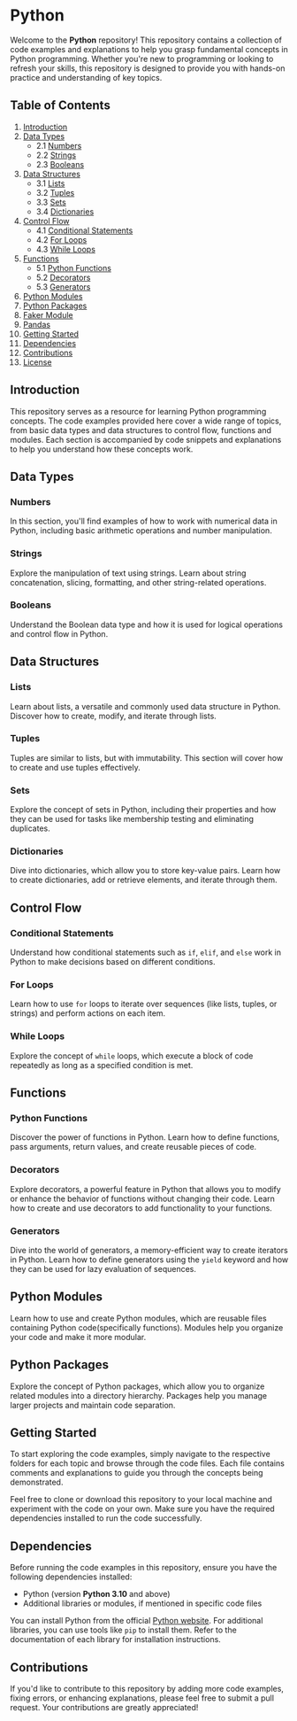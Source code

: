 # Python

Welcome to the **Python** repository! This repository contains a collection of code examples and explanations 
to help you grasp fundamental concepts in Python programming. Whether you're new to programming or looking to refresh 
your skills, this repository is designed to provide you with hands-on practice and understanding of key topics.

## Table of Contents

1. [Introduction](#introduction)
2. [Data Types](#data-types)
   - 2.1 [Numbers](#numbers)
   - 2.2 [Strings](#strings)
   - 2.3 [Booleans](#booleans)
3. [Data Structures](#data-structures)
   - 3.1 [Lists](#lists)
   - 3.2 [Tuples](#tuples)
   - 3.3 [Sets](#sets)
   - 3.4 [Dictionaries](#dictionaries)
4. [Control Flow](#control-flow)
   - 4.1 [Conditional Statements](#conditional-statements)
   - 4.2 [For Loops](#for-loops)
   - 4.3 [While Loops](#while-loops)
5. [Functions](#functions)
   - 5.1 [Python Functions](#python-functions)
   - 5.2 [Decorators](#decorators)
   - 5.3 [Generators](#generators)
6. [Python Modules](#python-modules)
7. [Python Packages](#python-packages)
8. [Faker Module](#faker-module)
9. [Pandas](#pandas)
10. [Getting Started](#getting-started)
11. [Dependencies](#dependencies)
12. [Contributions](#contributions)
13. [License](#license)

## Introduction

This repository serves as a resource for learning Python programming concepts. The code examples provided here cover a 
wide range of topics, from basic data types and data structures to control flow, functions and modules. Each section is 
accompanied by code snippets and explanations to help you understand how these concepts work.

## Data Types

### Numbers

In this section, you'll find examples of how to work with numerical data in Python, including basic arithmetic operations 
and number manipulation.

### Strings

Explore the manipulation of text using strings. Learn about string concatenation, slicing, formatting, and other 
string-related operations.

### Booleans

Understand the Boolean data type and how it is used for logical operations and control flow in Python.

## Data Structures

### Lists

Learn about lists, a versatile and commonly used data structure in Python. Discover how to create, modify, and 
iterate through lists.

### Tuples

Tuples are similar to lists, but with immutability. This section will cover how to create and use tuples effectively.

### Sets

Explore the concept of sets in Python, including their properties and how they can be used for tasks like membership 
testing and eliminating duplicates.

### Dictionaries

Dive into dictionaries, which allow you to store key-value pairs. Learn how to create dictionaries, add or retrieve 
elements, and iterate through them.

## Control Flow

### Conditional Statements

Understand how conditional statements such as `if`, `elif`, and `else` work in Python to make decisions based on different 
conditions.

### For Loops

Learn how to use `for` loops to iterate over sequences (like lists, tuples, or strings) and perform actions on each item.

### While Loops

Explore the concept of `while` loops, which execute a block of code repeatedly as long as a specified condition is met.

## Functions

### Python Functions

Discover the power of functions in Python. Learn how to define functions, pass arguments, return values, and create 
reusable pieces of code.

### Decorators

Explore decorators, a powerful feature in Python that allows you to modify or enhance the behavior of functions without 
changing their code. Learn how to create and use decorators to add functionality to your functions.

### Generators

Dive into the world of generators, a memory-efficient way to create iterators in Python. Learn how to define generators 
using the `yield` keyword and how they can be used for lazy evaluation of sequences.

## Python Modules

Learn how to use and create Python modules, which are reusable files containing Python code(specifically functions). 
Modules help you organize your code and make it more modular.

## Python Packages

Explore the concept of Python packages, which allow you to organize related modules into a directory hierarchy. 
Packages help you manage larger projects and maintain code separation.

## Getting Started

To start exploring the code examples, simply navigate to the respective folders for each topic and browse through 
the code files. Each file contains comments and explanations to guide you through the concepts being demonstrated.

Feel free to clone or download this repository to your local machine and experiment with the code on your own. Make 
sure you have the required dependencies installed to run the code successfully.

## Dependencies

Before running the code examples in this repository, ensure you have the following dependencies installed:

- Python (version **Python 3.10** and above)
- Additional libraries or modules, if mentioned in specific code files

You can install Python from the official [Python website](https://www.python.org/downloads/). For additional libraries, 
you can use tools like `pip` to install them. Refer to the documentation of each library for installation instructions.

## Contributions

If you'd like to contribute to this repository by adding more code examples, fixing errors, or enhancing explanations, 
please feel free to submit a pull request. Your contributions are greatly appreciated!
